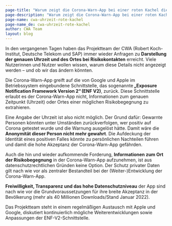 ```yaml
---
page-title: "Warum zeigt die Corona-Warn-App bei einer roten Kachel die genaue Uhrzeit und den Ort der Begegnung nicht an?"
page-description: "Warum zeigt die Corona-Warn-App bei einer roten Kachel die genaue Uhrzeit und den Ort der Begegnung nicht an?"
page-name: cwa-uhrzeit-rote-kachel
page-name_de: cwa-uhrzeit-rote-kachel
author: CWA Team
layout: blog
---
```


In den vergangenen Tagen haben das Projektteam der CWA (Robert Koch-Institut, Deutsche Telekom und SAP) immer wieder Anfragen zu **Darstellung der genauen Uhrzeit und des Ortes bei Risikokontakten** erreicht. Viele Nutzerinnen und Nutzer wollen wissen, warum diese Details nicht angezeigt werden – und ob wir das ändern könnten.  

Die Corona-Warn-App greift auf die von Google und Apple im Betriebssystem eingebundene Schnittstelle, das sogenannte **„Exposure Notification Framework Version 2“ (ENF V2)**, zurück. Diese Schnittstelle erlaubt es der Corona-Warn-App nicht, Informationen zum genauen Zeitpunkt (Uhrzeit) oder Ortes einer möglichen Risikobegegnung zu extrahieren.  

<!-- overview -->

Eine Angabe der Uhrzeit ist also nicht möglich. Der Grund dafür: Gewarnte Personen könnten unter Umständen zurückverfolgen, wer positiv auf Corona getestet wurde und die Warnung ausgelöst hätte. Damit wäre die **Anonymität dieser Person nicht mehr gewahrt**. Die Aufdeckung der Identität eines positiven Falles könnte zu persönlichen Nachteilen führen und damit die hohe Akzeptanz der Corona-Warn-App gefährden. 

Auch die hin und wieder aufkommende Forderung, **Informationen zum Ort der Risikobegegnung** in der Corona-Warn-App aufzunehmen, ist aus datenschutzrechtlichen Gründen keine Option. Der Schutz privater Daten gilt nach wie vor als zentraler Bestandteil bei der (Weiter-)Entwicklung der Corona-Warn-App. 

**Freiwilligkeit, Transparenz und das hohe Datenschutzniveau** der App sind nach wie vor die Grundvoraussetzungen für ihre breite Akzeptanz in der Bevölkerung (mehr als 40 Millionen Downloads/Stand Januar 2022). 

Das Projektteam steht in einem regelmäßigen Austausch mit Apple und Google, diskutiert kontinuierlich mögliche Weiterentwicklungen sowie Anpassungen der ENF-V2-Schnittstelle.  
